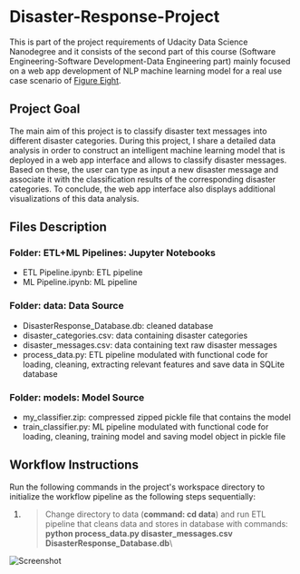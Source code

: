 # Disaster-Response-Project
This is part of the project requirements of Udacity Data Science Nanodegree and it consists of the second part of this course (Software Engineering-Software Development-Data Engineering part) mainly focused on a web app development of NLP machine learning model for a real use case scenario of [Figure Eight](https://appen.com/).

## Project Goal
The main aim of this project is to classify disaster text messages into different disaster categories. During this project, I share a detailed data analysis in order to construct an intelligent machine learning model that is deployed in a web app interface and allows to classify disaster messages. Based on these, the user can type as input a new disaster message and associate it with the classification results of the corresponding disaster categories. To conclude, the web app interface also displays additional visualizations of this data analysis.

## Files Description
### Folder: ETL+ML Pipelines: Jupyter Notebooks
* ETL Pipeline.ipynb: ETL pipeline 
* ML Pipeline.ipynb: ML pipeline

### Folder: data: Data Source
* DisasterResponse_Database.db: cleaned database 
* disaster_categories.csv: data containing disaster categories 
* disaster_messages.csv: data containing text raw disaster messages  
* process_data.py: ETL pipeline modulated with functional code for loading, cleaning, extracting relevant features and save data in SQLite database

### Folder: models: Model Source
* my_classifier.zip: compressed zipped pickle file that contains the model
* train_classifier.py: ML pipeline modulated with functional code for loading, cleaning, training model and saving model object in pickle file

## Workflow Instructions
Run the following commands in the project's workspace directory to initialize the workflow pipeline as the following steps sequentially:

1. > Change directory to data (**command: cd data**) and run ETL pipeline that cleans data and stores in database with commands: \
**python process_data.py disaster_messages.csv DisasterResponse_Database.db**\

![Screenshot](ETL.png)

